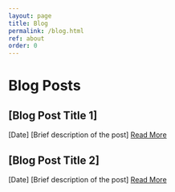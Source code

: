 ```yaml
---
layout: page
title: Blog
permalink: /blog.html
ref: about
order: 0
---
```


# Blog Posts

## [Blog Post Title 1]
[Date]
[Brief description of the post]
[Read More](#)

## [Blog Post Title 2]
[Date]
[Brief description of the post]
[Read More](#)
